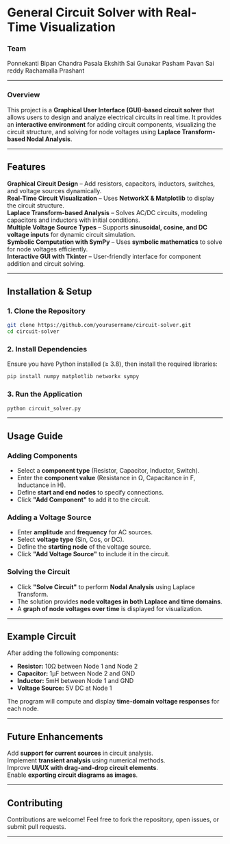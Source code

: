 # **General Circuit Solver with Real-Time Visualization**  
### **Team**
Ponnekanti Bipan Chandra 
Pasala Ekshith Sai Gunakar
Pasham Pavan Sai reddy
Rachamalla Prashant

---
### **Overview**  
This project is a **Graphical User Interface (GUI)-based circuit solver** that allows users to design and analyze electrical circuits in real time. It provides an **interactive environment** for adding circuit components, visualizing the circuit structure, and solving for node voltages using **Laplace Transform-based Nodal Analysis**.  

---

## **Features**  
**Graphical Circuit Design** – Add resistors, capacitors, inductors, switches, and voltage sources dynamically.  
**Real-Time Circuit Visualization** – Uses    **NetworkX & Matplotlib** to display the circuit structure.  
 **Laplace Transform-based Analysis** – Solves AC/DC circuits, modeling capacitors and inductors with initial conditions.  
 **Multiple Voltage Source Types** – Supports **sinusoidal, cosine, and DC voltage inputs** for dynamic circuit simulation.  
 **Symbolic Computation with SymPy** – Uses **symbolic mathematics** to solve for node voltages efficiently.  
 **Interactive GUI with Tkinter** – User-friendly interface for component addition and circuit solving.  

---

## **Installation & Setup**  

### **1. Clone the Repository**  
```bash
git clone https://github.com/yourusername/circuit-solver.git
cd circuit-solver
```

### **2. Install Dependencies**  
Ensure you have Python installed (≥ 3.8), then install the required libraries:  
```bash
pip install numpy matplotlib networkx sympy
```

### **3. Run the Application**  
```bash
python circuit_solver.py
```

---

## **Usage Guide**  

### **Adding Components**  
- Select a **component type** (Resistor, Capacitor, Inductor, Switch).  
- Enter the **component value** (Resistance in Ω, Capacitance in F, Inductance in H).  
- Define **start and end nodes** to specify connections.  
- Click **"Add Component"** to add it to the circuit.  

### **Adding a Voltage Source**  
- Enter **amplitude** and **frequency** for AC sources.  
- Select **voltage type** (Sin, Cos, or DC).  
- Define the **starting node** of the voltage source.  
- Click **"Add Voltage Source"** to include it in the circuit.  

### **Solving the Circuit**  
- Click **"Solve Circuit"** to perform **Nodal Analysis** using Laplace Transform.  
- The solution provides **node voltages in both Laplace and time domains**.  
- A **graph of node voltages over time** is displayed for visualization.  

---

## **Example Circuit**  
After adding the following components:  
- **Resistor:** 10Ω between Node 1 and Node 2  
- **Capacitor:** 1µF between Node 2 and GND  
- **Inductor:** 5mH between Node 1 and GND  
- **Voltage Source:** 5V DC at Node 1  

The program will compute and display **time-domain voltage responses** for each node.  

---

## **Future Enhancements**  
 Add **support for current sources** in circuit analysis.  
 Implement **transient analysis** using numerical methods.  
 Improve **UI/UX with drag-and-drop circuit elements**.  
 Enable **exporting circuit diagrams as images**.  

---

## **Contributing**  
Contributions are welcome! Feel free to fork the repository, open issues, or submit pull requests.  

---
